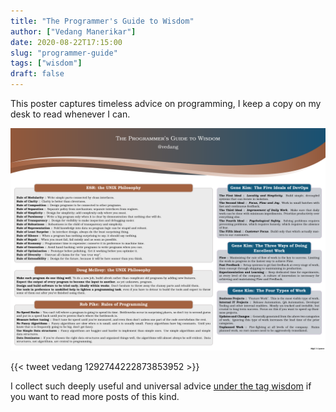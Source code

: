 ```yaml
---
title: "The Programmer's Guide to Wisdom"
author: ["Vedang Manerikar"]
date: 2020-08-22T17:15:00
slug: "programmer-guide"
tags: ["wisdom"]
draft: false
---
```


This poster captures timeless advice on programming, I keep a copy on my desk to read whenever I can.

![](./static/images/programmer_guide.png)

{{&lt; tweet vedang 1292744222873853952 &gt;}}

I collect such deeply useful and universal advice [under the tag wisdom](/tags/wisdom.html/) if you want to read more posts of this kind.
